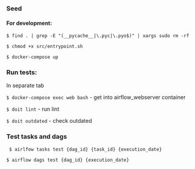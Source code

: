 ### Seed

#### For development:
``` $ find . | grep -E "(__pycache__|\.pyc|\.pyo$)" | xargs sudo rm -rf ```

``` $ chmod +x src/entrypoint.sh ```

``` $ docker-compose up ```

### Run tests:
In separate tab

``` $ docker-compose exec web bash ``` - get into airflow_webserver container

``` $ doit lint ``` - run lint

``` $ doit outdated ``` - check outdated

### Test tasks and dags

``` $ airlfow tasks test {dag_id} {task_id} {execution_date}```

``` $ airflow dags test {dag_id} {execution_date} ```
